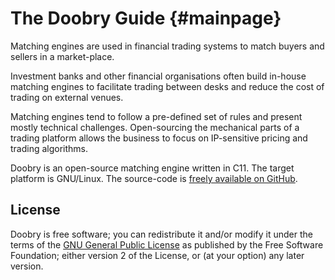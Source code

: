 The Doobry Guide {#mainpage}
================

Matching engines are used in financial trading systems to match buyers and sellers in a
market-place.

Investment banks and other financial organisations often build in-house matching engines to
facilitate trading between desks and reduce the cost of trading on external venues.

Matching engines tend to follow a pre-defined set of rules and present mostly technical
challenges. Open-sourcing the mechanical parts of a trading platform allows the business to focus on
IP-sensitive pricing and trading algorithms.

Doobry is an open-source matching engine written in C11. The target platform is GNU/Linux. The
source-code is [freely available on GitHub](http://github.com/doobry-org).

License
-------

Doobry is free software; you can redistribute it and/or modify it under the terms of the [GNU
General Public License](http://www.gnu.org/licenses/old-licenses/gpl-2.0.txt) as published by the
Free Software Foundation; either version 2 of the License, or (at your option) any later version.
